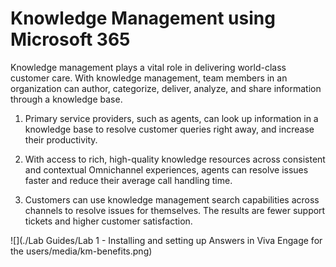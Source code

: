 # Knowledge Management using Microsoft 365

Knowledge management plays a vital role in delivering world-class customer care. With knowledge management, team members in an organization can author, categorize, deliver, analyze, and share information through a knowledge base.

1. Primary service providers, such as agents, can look up information in a knowledge base to resolve customer queries right away, and increase their productivity.

2. With access to rich, high-quality knowledge resources across consistent and contextual Omnichannel experiences, agents can resolve issues faster and reduce their average call handling time.

3. Customers can use knowledge management search capabilities across channels to resolve issues for themselves. The results are fewer support tickets and higher customer satisfaction.

![](./Lab Guides/Lab 1 - Installing and setting up Answers in Viva Engage for the users/media/km-benefits.png)

